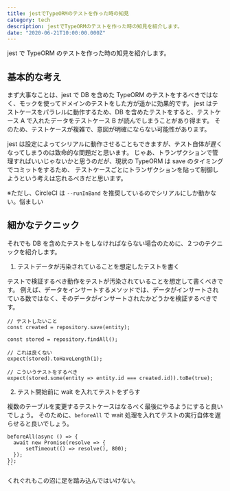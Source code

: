 ```yaml
---
title: jestでTypeORMのテストを作った時の知見
category: tech
description: jestでTypeORMのテストを作った時の知見を紹介します。
date: "2020-06-21T10:00:00.000Z"
---
```


jest で TypeORM のテストを作った時の知見を紹介します。

## 基本的な考え

まず大事なことは、jest で DB を含めた TypeORM のテストをするべきではなく、モックを使ってドメインのテストをした方が遥かに効果的です。
jest はテストケースをパラレルに動作するため、DB を含めたテストをすると、テストケース A で入れたデータをテストケース B が読んでしまうことがあり得ます。
そのため、テストケースが複雑で、意図が明確にならない可能性があります。

jest は設定によってシリアルに動作させることもできますが、テスト自体が遅くなってしまうのは致命的な問題だと思います。
じゃあ、トランザクションで管理すればいいじゃないかと思うのだが、現状の TypeORM は save のタイミングでコミットをするため、
テストケースごとにトランザクションを貼って制御しようという考えは忘れるべきだと思います。

※ただし、CircleCI は `--runInBand` を推奨しているのでシリアルにしか動かない。悩ましい

## 細かなテクニック

それでも DB を含めたテストをしなければならない場合のために、２つのテクニックを紹介します。

1. テストデータが汚染されていることを想定したテストを書く

テストで検証するべき動作をテストが汚染されていることを想定して書くべきです。
例えば、データをインサートするメソッドでは、データがインサートされている数ではなく、そのデータがインサートされたかどうかを検証するべきです。

```
// テストしたいこと
const created = repository.save(entity);

const stored = repository.findAll();

// これは良くない
expect(stored).toHaveLength(1);

// こういうテストをするべき
expect(stored.some(entity => entity.id === created.id)).toBe(true);
```

2. テスト開始前に wait を入れてテストをずらす

複数のテーブルを変更するテストケースはなるべく最後にやるようにすると良いでしょう。
そのために、`beforeAll` で wait 処理を入れてテストの実行自体を遅らせると良いでしょう。

```
beforeAll(async () => {
  await new Promise(resolve => {
      setTimeout(() => resolve(), 800);
  });
});
``
```

くれぐれもこの沼に足を踏み込んではいけない。
